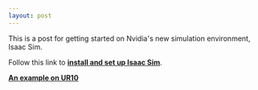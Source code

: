 ```yaml
---
layout: post
---
```


This is a post for getting started on Nvidia's new simulation environment, Isaac Sim.

Follow this link to [**install and set up Isaac Sim**](https://docs.omniverse.nvidia.com/app_isaacsim/app_isaacsim/requirements.html).

[**An example on UR10**](https://docs.omniverse.nvidia.com/app_isaacsim/app_isaacsim/sample_ur10.html)